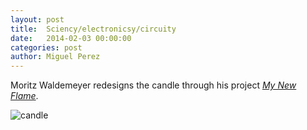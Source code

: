```yaml
---
layout: post
title:  Sciency/electronicsy/circuity
date:   2014-02-03 00:00:00
categories: post
author: Miguel Perez
---
```


Moritz Waldemeyer redesigns the candle through his project [_My New Flame_](http://www.theguardian.com/artanddesign/video/2013/nov/14/moritz-waldemeyer-design-candle-my-new-flame-video). 

![candle](http://www.designboom.com/weblog/images/images_2/rodrigo/10_october/25_myNewflame/mynewflame01.jpg)

